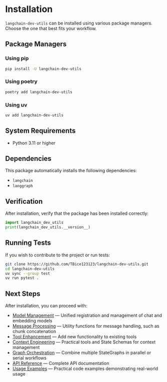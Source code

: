 # Installation

`langchain-dev-utils` can be installed using various package managers. Choose the one that best fits your workflow.

## Package Managers

### Using pip

```bash
pip install -U langchain-dev-utils
```

### Using poetry

```bash
poetry add langchain-dev-utils
```

### Using uv

```bash
uv add langchain-dev-utils
```

## System Requirements

- Python 3.11 or higher

## Dependencies

This package automatically installs the following dependencies:

- `langchain`
- `langgraph`

## Verification

After installation, verify that the package has been installed correctly:

```python
import langchain_dev_utils
print(langchain_dev_utils.__version__)
```

## Running Tests

If you wish to contribute to the project or run tests:

```bash
git clone https://github.com/TBice123123/langchain-dev-utils.git
cd langchain-dev-utils
uv sync --group test
uv run pytest .
```

## Next Steps

After installation, you can proceed with:

- [Model Management](./model-management.md) — Unified registration and management of chat and embedding models
- [Message Processing](./message-processing.md) — Utility functions for message handling, such as chunk concatenation
- [Tool Enhancement](./tool-enhancement.md) — Add new functionality to existing tools
- [Context Engineering](./context-engineering.md) — Practical tools and State Schemas for context management
- [Graph Orchestration](./graph-orchestration.md) — Combine multiple StateGraphs in parallel or serial workflows
- [API Reference](./api-reference.md) — Complete API documentation
- [Usage Examples](./example.md) — Practical code examples demonstrating real-world usage
